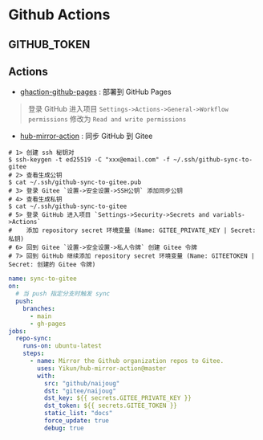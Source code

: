 # Github Actions

## GITHUB_TOKEN


## Actions

- [ghaction-github-pages](https://github.com/crazy-max/ghaction-github-pages) : 部署到 GitHub Pages

> 登录 GitHub 进入项目 `Settings->Actions->General->Workflow permissions` 修改为 `Read and write permissions`

- [hub-mirror-action](https://github.com/Yikun/hub-mirror-action) : 同步 GitHub 到 Gitee

```shell
# 1> 创建 ssh 秘钥对 
$ ssh-keygen -t ed25519 -C "xxx@email.com" -f ~/.ssh/github-sync-to-gitee
# 2> 查看生成公钥
$ cat ~/.ssh/github-sync-to-gitee.pub
# 3> 登录 Gitee `设置->安全设置->SSH公钥` 添加同步公钥
# 4> 查看生成私钥
$ cat ~/.ssh/github-sync-to-gitee
# 5> 登录 GitHub 进入项目 `Settings->Security->Secrets and variabls->Actions` 
#    添加 repository secret 环境变量 (Name: GITEE_PRIVATE_KEY | Secret: 私钥)
# 6> 回到 Gitee `设置->安全设置->私人令牌` 创建 Gitee 令牌
# 7> 回到 GitHub 继续添加 repository secret 环境变量 (Name: GITEETOKEN | Secret: 创建的 Gitee 令牌)
```

```yml
name: sync-to-gitee
on:
  # 当 push 指定分支时触发 sync 
  push: 
    branches:
      - main
      - gh-pages
jobs:
  repo-sync:
    runs-on: ubuntu-latest
    steps:
      - name: Mirror the Github organization repos to Gitee.
        uses: Yikun/hub-mirror-action@master
        with:
          src: "github/naijoug"
          dst: "gitee/naijoug"
          dst_key: ${{ secrets.GITEE_PRIVATE_KEY }}
          dst_token: ${{ secrets.GITEE_TOKEN }}
          static_list: "docs" 
          force_update: true
          debug: true
```